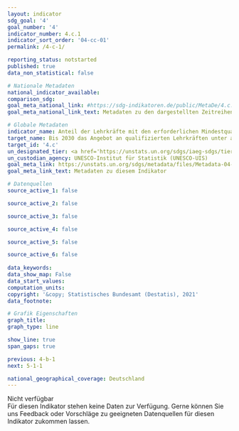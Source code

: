 ```yaml
---
layout: indicator    
sdg_goal: '4'    
goal_number: '4'    
indicator_number: 4.c.1    
indicator_sort_order: '04-cc-01'    
permalink: /4-c-1/    

reporting_status: notstarted    
published: true    
data_non_statistical: false    

# Nationale Metadaten    
national_indicator_available:     
comparison_sdg:     
goal_meta_national_link: #https://sdg-indikatoren.de/public/MetaDe/4.c.1.pdf    
goal_meta_national_link_text: Metadaten zu den dargestellten Zeitreihen    

# Globale Metadaten    
indicator_name: Anteil der Lehrkräfte mit den erforderlichen Mindestqualifikationen, nach Bildungsstand    
target_name: Bis 2030 das Angebot an qualifizierten Lehrkräften unter anderem durch internationale Zusammenarbeit im Bereich der Lehrerausbildung in den Entwicklungsländern und insbesondere in den am wenigsten entwickelten Ländern und kleinen Inselentwicklungsländern wesentlich erhöhen    
target_id: '4.c'    
un_designated_tier: <a href='https://unstats.un.org/sdgs/iaeg-sdgs/tier-classification/' title='Klicken Sie hier um weitere Informationen zur UN-Tier-Klassifikation zu erhalten.'  target='_blank'>Tier II</a>    
un_custodian_agency: UNESCO-Institut für Statistik (UNESCO-UIS)    
goal_meta_link: https://unstats.un.org/sdgs/metadata/files/Metadata-04-0C-01.pdf    
goal_meta_link_text: Metadaten zu diesem Indikator    

# Datenquellen
source_active_1: false

source_active_2: false

source_active_3: false

source_active_4: false

source_active_5: false

source_active_6: false
    
data_keywords:     
data_show_map: False    
data_start_values:     
computation_units:     
copyright: '&copy; Statistisches Bundesamt (Destatis), 2021'    
data_footnote:     

# Grafik Eigenschaften    
graph_title:     
graph_type: line    

show_line: true
span_gaps: true    

previous: 4-b-1    
next: 5-1-1    

national_geographical_coverage: Deutschland    
---
```


<span class="status notstarted"> Nicht verfügbar </span><br>
Für diesen Indikator stehen keine Daten zur Verfügung.
Gerne können Sie uns Feedback oder Vorschläge zu geeigneten Datenquellen für diesen Indikator zukommen lassen.